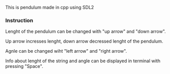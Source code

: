 This is pendulum made in cpp using SDL2     

### Instruction
Lenght of the pendulum can be changed with "up arrow" and "down arrow".

Up arrow incresses lenght, down arrow decressed lenght of the pendulum.

Agnle can be changed wiht "left arrow" and "right arrow".

Info about lenght of the string and angle can be displayed in terminal with pressing "Space".

